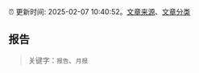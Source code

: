 :alarm_clock: 更新时间: 2025-02-07 10:40:52。[文章来源](/README.md)、[文章分类](/TAGS.md)

## 报告


> 关键字：`报告`、`月报`



